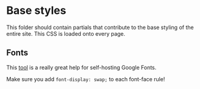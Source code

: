 # Base styles

This folder should contain partials that contribute to the base styling of the entire site. This CSS is loaded onto every page.

## Fonts

This [tool](https://google-webfonts-helper.herokuapp.com/fonts) is a really great help for self-hosting Google Fonts.

Make sure you add `font-display: swap;` to each font-face rule!
